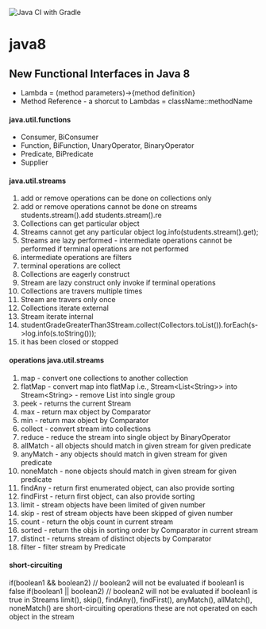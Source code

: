 ![Java CI with Gradle](https://github.com/ravindraAmbati/java8/workflows/Java%20CI%20with%20Gradle/badge.svg?branch=master)
# java8
<h2>New Functional Interfaces in Java 8</h2>
<ul>
    <li>Lambda = (method parameters)->{method definition}</li>
    <li>Method Reference - a shorcut to Lambdas = className::methodName</li>
</ul> 
<h4>java.util.functions</h4>
    <ul>
        <li>Consumer, BiConsumer</li>
        <li>Function, BiFunction, UnaryOperator, BinaryOperator</li>
        <li>Predicate, BiPredicate</li>
        <li>Supplier</li>
    </ul>
<h4>java.util.streams</h4>
    <ol>
        <li> add or remove operations can be done on collections only </li>
        <li> add or remove operations cannot be done on streams
                 students.stream().add 
                 students.stream().re 
        </li>
        <li> Collections can get particular object </li>
        <li> Streams cannot get any particular object 
                log.info(students.stream().get); 
        </li>
        <li> Streams are lazy performed - intermediate operations cannot be performed if terminal operations are not performed </li>
        <li> intermediate operations are filters </li>
        <li> terminal operations are collect </li>
        <li> Collections are eagerly construct </li>
        <li> Stream are lazy construct only invoke if terminal operations </li>
        <li> Collections are travers multiple times </li>
        <li> Stream are travers only once </li>
        <li> Collections iterate external </li>
        <li> Stream iterate internal </li>
        <li> studentGradeGreaterThan3Stream.collect(Collectors.toList()).forEach(s->log.info(s.toString())); </li>
        <li> it has been closed or stopped </li>
    </ol> 
    
<h4><b>operations</b> java.util.streams</h4>
    <ol>
    <li>map - convert one collections to another collection</li>
    <li>flatMap - convert map into flatMap i.e., Stream&lt;List&lt;String&gt;&gt; into Stream&lt;String&gt; - remove List into single group</li>
    <li>peek - returns the current Stream</li>
    <li>max - return max object by Comparator</li>
    <li>min - return max object by Comparator</li>
    <li>collect - convert stream into collections</li>
    <li>reduce - reduce the stream into single object by BinaryOperator</li>
    <li>allMatch - all objects should match in given stream for given predicate</li>
    <li>anyMatch - any objects should match in given stream for given predicate</li>
    <li>noneMatch - none objects should match in given stream for given predicate</li>
    <li>findAny - return first enumerated object, can also provide sorting</li>
    <li>findFirst - return first object, can also provide sorting</li>
    <li>limit - stream objects have been limited of given number </li>
    <li>skip - rest of stream objects have been skipped of given number</li>
    <li>count - return the objs count in current stream</li>
    <li>sorted - return the objs in sorting order by Comparator in current stream</li>
    <li>distinct - returns stream of distinct objects by Comparator</li>
    <li>filter - filter stream by Predicate</li>
    </ol>
<h4>short-circuiting</h4>
<p>
if(boolean1 && boolean2) // boolean2 will not be evaluated if boolean1 is false
if(boolean1 || boolean2) // boolean2 will not be evaluated if boolean1 is true
in Streams limit(), skip(), findAny(), findFirst(), anyMatch(), allMatch(), noneMatch() are short-circuiting operations
these are not operated on each object in the stream
</p> 
    
